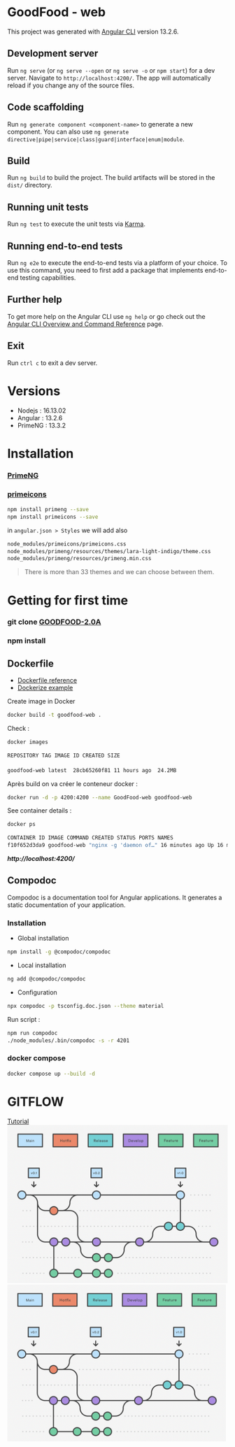# GoodFood - web

This project was generated with [Angular CLI](https://github.com/angular/angular-cli) version 13.2.6.

## Development server

Run `ng serve` (or `ng serve --open` or `ng serve -o` or `npm start`) for a dev server. Navigate to `http://localhost:4200/`. The app will automatically reload if you change any of the source files.

## Code scaffolding

Run `ng generate component <component-name>` to generate a new component. You can also use `ng generate directive|pipe|service|class|guard|interface|enum|module`.

## Build

Run `ng build` to build the project. The build artifacts will be stored in the `dist/` directory.

## Running unit tests

Run `ng test` to execute the unit tests via [Karma](https://karma-runner.github.io).

## Running end-to-end tests

Run `ng e2e` to execute the end-to-end tests via a platform of your choice. To use this command, you need to first add a package that implements end-to-end testing capabilities.

## Further help

To get more help on the Angular CLI use `ng help` or go check out the [Angular CLI Overview and Command Reference](https://angular.io/cli) page.

## Exit

Run `ctrl c` to exit a dev server.

# Versions

- Nodejs : 16.13.02
- Angular : 13.2.6
- PrimeNG : 13.3.2

# Installation

### [PrimeNG](https://primefaces.org/primeng/showcase/#setup)

### [primeicons](https://www.npmjs.com/package/primeicons)

```sh
npm install primeng --save
npm install primeicons --save
```

in `angular.json > Styles` we will add also

```sh
node_modules/primeicons/primeicons.css
node_modules/primeng/resources/themes/lara-light-indigo/theme.css
node_modules/primeng/resources/primeng.min.css
```

> There is more than 33 themes and we can choose between them.

# Getting for first time

### git clone [GOODFOOD-2.0A](https://github.com/ZDubeau/GOODFOOD-2.0A.git)

### npm install

## Dockerfile

- [Dockerfile reference](https://docs.docker.com/engine/reference/builder/#run)
- [Dockerize example](https://www.indellient.com/blog/how-to-dockerize-an-angular-application-with-nginx/)

Create image in Docker

```sh
docker build -t goodfood-web .
```

Check :

```sh
docker images
```

```sh
REPOSITORY TAG IMAGE ID CREATED SIZE

goodfood-web latest  28cb65260f81 11 hours ago  24.2MB
```

Après build on va créer le conteneur docker :

```sh
docker run -d -p 4200:4200 --name GoodFood-web goodfood-web
```

See container details :

```sh
docker ps
```

```sh
CONTAINER ID IMAGE COMMAND CREATED STATUS PORTS NAMES
f10f652d3da9 goodfood-web "nginx -g 'daemon of…" 16 minutes ago Up 16 minutes 0.0.0.0:8181->80/tcp GoodFood-web
```

**_http://localhost:4200/_**

## Compodoc

Compodoc is a documentation tool for Angular applications. It generates a static documentation of your application.

### Installation

- Global installation

```sh
npm install -g @compodoc/compodoc
```

- Local installation

```sh
ng add @compodoc/compodoc
```

- Configuration

```sh
npx compodoc -p tsconfig.doc.json --theme material
```

Run script :

```sh
npm run compodoc
./node_modules/.bin/compodoc -s -r 4201
```

### docker compose

```sh
docker compose up --build -d
```

# GITFLOW

[Tutorial](https://www.atlassian.com/git/tutorials/comparing-workflows/gitflow-workflow)
![](src/assets/img/gitflow.png)
<img src="src/assets/img/gitflow.png" width="500">
